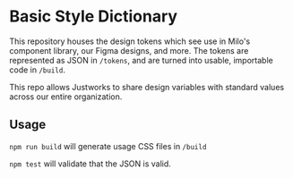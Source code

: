 # Basic Style Dictionary

This repository houses the design tokens which see use in Milo's component library, our Figma designs, and more. The tokens are represented as JSON in `/tokens`, and are turned into usable, importable code in `/build`.

This repo allows Justworks to share design variables with standard values across our entire organization.

## Usage

`npm run build` will generate usage CSS files in `/build`

`npm test` will validate that the JSON is valid.
